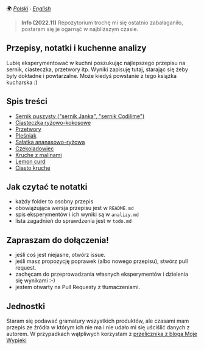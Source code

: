 🌍
*[Polski](README.md) ∙ [English](README-en.md)*

> **Info (2022.11)** Repozytorium trochę mi się ostatnio zabałaganiło, postaram się je ogarnąć w najbliższym czasie.

Przepisy, notatki i kuchenne analizy
------------------------------------

Lubię eksperymentować w kuchni poszukując najlepszego przepisu na sernik,
ciasteczka, przetwory itp. Wyniki zapisuję tutaj, starając się żeby były
dokładne i powtarzalne. Może kiedyś powstanie z tego książka kucharska :)

Spis treści
-----------

* [Sernik puszysty ("sernik Janka", "sernik Codilime")](sernik-codilime)
* [Ciasteczka ryżowo-kokosowe](ciasteczka-kokosowe)
* [Przetwory](przetwory)
* [Pleśniak](pleśniak)
* [Sałatka ananasowo-ryżowa](sałatka-ananasowo-ryżowa)
* [Czekoladowiec](contrib/czekoladowiec)
* [Kruche z malinami](contrib/kruche-ciasto-z-malinami)
* [Lemon curd](contrib/lemon-curd)
* [Ciasto kruche](ciasto-kruche)

Jak czytać te notatki
---------------------

* każdy folder to osobny przepis
* obowiązująca wersja przepisu jest w `README.md`
* spis eksperymentów i ich wyniki są w `analizy.md`
* lista zagadnień do sprawdzenia jest w `todo.md`

Zapraszam do dołączenia!
------------------------

* jeśli coś jest niejasne, otwórz issue.
* jeśli masz propozycję poprawek (albo nowego przepisu), stwórz pull request.
* zachęcam do przeprowadzania własnych eksperymentów i dzielenia się wynikami :-)
* jestem otwarty na Pull Requesty z tłumaczeniami.

Jednostki
---------

Staram się podawać gramatury wszystkich produktów, ale czasami mam przepis ze
źródła w którym ich nie ma i nie udało mi się uściślić danych z autorem. W
przypadkach wątpliwych korzystam z [przelicznika z bloga Moje
Wypieki](https://mojewypieki.com/info/przelicznik-kulinarny)
